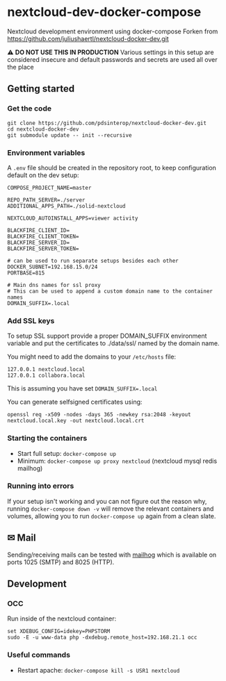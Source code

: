 # nextcloud-dev-docker-compose

Nextcloud development environment using docker-compose
Forken from https://github.com/juliushaertl/nextcloud-docker-dev.git

⚠ **DO NOT USE THIS IN PRODUCTION** Various settings in this setup are considered insecure and default passwords and secrets are used all over the place


## Getting started

### Get the code
```
git clone https://github.com/pdsinterop/nextcloud-docker-dev.git
cd nextcloud-docker-dev
git submodule update -- init --recursive
```

### Environment variables

A `.env` file should be created in the repository root, to keep configuration default on the dev setup:

```
COMPOSE_PROJECT_NAME=master

REPO_PATH_SERVER=./server
ADDITIONAL_APPS_PATH=./solid-nextcloud

NEXTCLOUD_AUTOINSTALL_APPS=viewer activity

BLACKFIRE_CLIENT_ID=
BLACKFIRE_CLIENT_TOKEN=
BLACKFIRE_SERVER_ID=
BLACKFIRE_SERVER_TOKEN=

# can be used to run separate setups besides each other
DOCKER_SUBNET=192.168.15.0/24
PORTBASE=815

# Main dns names for ssl proxy
# This can be used to append a custom domain name to the container names
DOMAIN_SUFFIX=.local
```

### Add SSL keys

To setup SSL support provide a proper DOMAIN_SUFFIX environment variable and put the certificates to ./data/ssl/ named by the domain name.

You might need to add the domains to your `/etc/hosts` file:

```
127.0.0.1 nextcloud.local
127.0.0.1 collabora.local
```

This is assuming you have set `DOMAIN_SUFFIX=.local`

You can generate selfsigned certificates using:

```
openssl req -x509 -nodes -days 365 -newkey rsa:2048 -keyout  nextcloud.local.key -out nextcloud.local.crt
```

### Starting the containers

- Start full setup: `docker-compose up`
- Minimum: `docker-compose up proxy nextcloud` (nextcloud mysql redis mailhog)


### Running into errors

If your setup isn't working and you can not figure out the reason why, running
`docker-compose down -v` will remove the relevant containers and volumes,
allowing you to run `docker-compose up` again from a clean slate.

## ✉ Mail

Sending/receiving mails can be tested with [mailhog](https://github.com/mailhog/MailHog) which is available on ports 1025 (SMTP) and 8025 (HTTP).

## Development

### OCC

Run inside of the nextcloud container:
```
set XDEBUG_CONFIG=idekey=PHPSTORM
sudo -E -u www-data php -dxdebug.remote_host=192.168.21.1 occ
```

### Useful commands

- Restart apache: `docker-compose kill -s USR1 nextcloud`
